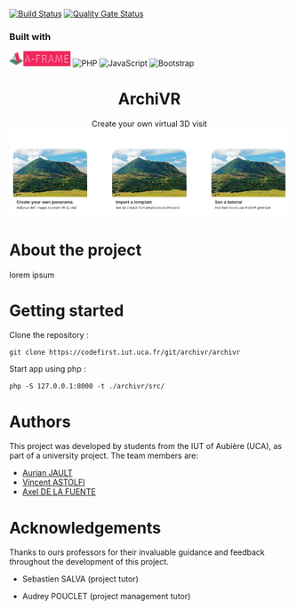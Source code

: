 [![Build Status](https://codefirst.iut.uca.fr/api/badges/archivr/archivr/status.svg)](https://codefirst.iut.uca.fr/archivr/archivr) [![Quality Gate Status](https://codefirst.iut.uca.fr/sonar/api/project_badges/measure?project=archivr&metric=alert_status&token=97d8dade15a32baa978ecaa4fd832bf09c5c10f5)](https://codefirst.iut.uca.fr/sonar/dashboard?id=archivr)

### Built with

<img src="./Documentation/images/aframe.png" width="110"> ![PHP](https://img.shields.io/badge/php-%23777BB4.svg?style=for-the-badge&logo=php&logoColor=white) ![JavaScript](https://img.shields.io/badge/javascript-%23323330.svg?style=for-the-badge&logo=javascript&logoColor=%23F7DF1E) ![Bootstrap](https://img.shields.io/badge/bootstrap-%238511FA.svg?style=for-the-badge&logo=bootstrap&logoColor=white) 


<div align="center">
    <h1>ArchiVR</h1
    <span>Create your own virtual 3D visit</span>
    <img src="./Documentation/images/archivr-homepage.png">
</div>

# About the project

lorem ipsum

# Getting started

Clone the repository :

```
git clone https://codefirst.iut.uca.fr/git/archivr/archivr
```

Start app using php :

```
php -S 127.0.0.1:8000 -t ./archivr/src/
```

# Authors

This project was developed by students from the IUT of Aubière (UCA), as part of a university project. The team members are:

- [Aurian JAULT](https://codefirst.iut.uca.fr/git/aurian.jault)
- [Vincent ASTOLFI](https://codefirst.iut.uca.fr/git/vincent.astolfi)
- [Axel DE LA FUENTE](https://codefirst.iut.uca.fr/git/axel.de_la_fuente)

# Acknowledgements

Thanks to ours professors for their invaluable guidance and feedback throughout the development of this project.

- Sebastien SALVA (project tutor)

- Audrey POUCLET (project management tutor)
